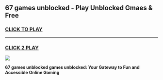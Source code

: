 
## 67 games unblocked - Play Unblocked Gmaes & Free
<h3>
<a href="https://news.freeplayer.one?title=67_games_unblocked&ref=23F">CLICK TO PLAY</a></h3>
<hr>

<h3>
<a href="https://news.freeplayer.one?title=67_games_unblocked&ref=23F">CLICK 2 PLAY</a>
  
</h3>

<a href="https://news.freeplayer.one?title=67_games_unblocked&ref=23F/"><img src="https://clearcache.store/games.png"></a>


**67 games unblocked games unblocked: Your Gateway to Fun and Accessible Online Gaming**
